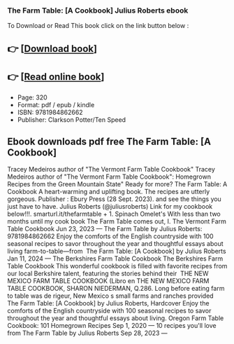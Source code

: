 ### The Farm Table: [A Cookbook] Julius Roberts ebook

To Download or Read This book click on the link button below :

## 👉  [**[Download book](http://ebooksharez.info/download.php?group=book&from=github.com&id=699399&lnk=1065 "Download book")**]

## 👉  [**[Read online book](http://ebooksharez.info/download.php?group=book&from=github.com&id=699399&lnk=1065 "Read online book")**]


* Page: 320
* Format: pdf / epub / kindle
* ISBN: 9781984862662
* Publisher: Clarkson Potter/Ten Speed



## Ebook downloads pdf free The Farm Table: [A Cookbook]



 Tracey Medeiros author of &quot;The Vermont Farm Table Cookbook&quot; Tracey Medeiros author of &quot;The Vermont Farm Table Cookbook&quot;: Homegrown Recipes from the Green Mountain State&quot; Ready for more?
 The Farm Table: A Cookbook A heart-warming and uplifting book. The recipes are utterly gorgeous. Publisher : Ebury Press (28 Sept. 2023). and see the things you just have to have.
 Julius Roberts (@juliusroberts) Link for my cookbook below!!!. smarturl.it/thefarmtable + 1. Spinach Omelet&#039;s With less than two months until my cook book The Farm Table comes out, I.
 The Vermont Farm Table Cookbook Jun 23, 2023 —
 The Farm Table by Julius Roberts: 9781984862662 Enjoy the comforts of the English countryside with 100 seasonal recipes to savor throughout the year and thoughtful essays about living farm-to-table—from 
 The Farm Table: [A Cookbook] by Julius Roberts Jan 11, 2024 —
 The Berkshires Farm Table Cookbook The Berkshires Farm Table Cookbook This wonderful cookbook is filled with favorite recipes from our local Berkshire talent, featuring the stories behind their 
 THE NEW MEXICO FARM TABLE COOKBOOK (Libro en THE NEW MEXICO FARM TABLE COOKBOOK, SHARON NIEDERMAN, Q.286. Long before eating farm to table was de rigeur, New Mexico s small farms and ranches provided 
 The Farm Table: [A Cookbook] by Julius Roberts, Hardcover Enjoy the comforts of the English countryside with 100 seasonal recipes to savor throughout the year and thoughtful essays about living.
 Oregon Farm Table Cookbook: 101 Homegrown Recipes Sep 1, 2020 —
 10 recipes you&#039;ll love from The Farm Table by Julius Roberts Sep 28, 2023 —





